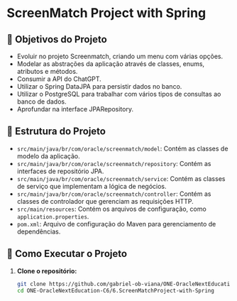 # ScreenMatch Project with Spring

## 🔨 Objetivos do Projeto

- Evoluir no projeto Screenmatch, criando um menu com várias opções.
- Modelar as abstrações da aplicação através de classes, enums, atributos e métodos.
- Consumir a API do ChatGPT.
- Utilizar o Spring DataJPA para persistir dados no banco.
- Utilizar o PostgreSQL para trabalhar com vários tipos de consultas ao banco de dados.
- Aprofundar na interface JPARepository.

## 📂 Estrutura do Projeto

- `src/main/java/br/com/oracle/screenmatch/model`: Contém as classes de modelo da aplicação.
- `src/main/java/br/com/oracle/screenmatch/repository`: Contém as interfaces de repositório JPA.
- `src/main/java/br/com/oracle/screenmatch/service`: Contém as classes de serviço que implementam a lógica de negócios.
- `src/main/java/br/com/oracle/screenmatch/controller`: Contém as classes de controlador que gerenciam as requisições HTTP.
- `src/main/resources`: Contém os arquivos de configuração, como `application.properties`.
- `pom.xml`: Arquivo de configuração do Maven para gerenciamento de dependências.

## 🚀 Como Executar o Projeto

1. **Clone o repositório:**

   ```bash
   git clone https://github.com/gabriel-ob-viana/ONE-OracleNextEducation-C6.git
   cd ONE-OracleNextEducation-C6/6.ScreenMatchProject-with-Spring